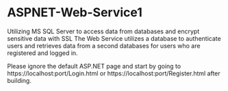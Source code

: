 # ASPNET-Web-Service1
Utilizing MS SQL Server to access data from databases and encrypt sensitive data with SSL
The Web Service utilizes a database to authenticate users and retrieves data from a second databases for users who are registered and logged in.

Please ignore the default ASP.NET page and start by going to https://localhost:port/Login.html or https://localhost:port/Register.html after building.
